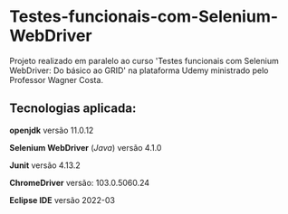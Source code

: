 # **Testes-funcionais-com-Selenium-WebDriver**


Projeto realizado em paralelo ao curso 'Testes funcionais com Selenium WebDriver: Do básico ao GRID' na plataforma Udemy ministrado pelo Professor Wagner Costa.

## Tecnologias aplicada:

**openjdk** versão 11.0.12

**Selenium WebDriver** (_Java_) versão 4.1.0

**Junit** versão 4.13.2

**ChromeDriver** versão: 103.0.5060.24

**Eclipse IDE** versão 2022-03





